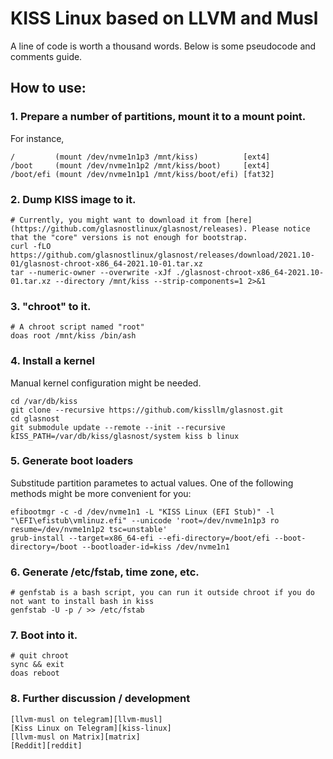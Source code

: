 
# KISS Linux based on LLVM and Musl

A line of code is worth a thousand words. Below is some pseudocode and comments guide.

## How to use:

### 1. Prepare a number of partitions, mount it to a mount point.

For instance,

    /         (mount /dev/nvme1n1p3 /mnt/kiss)          [ext4]
    /boot     (mount /dev/nvme1n1p2 /mnt/kiss/boot)     [ext4]
    /boot/efi (mount /dev/nvme1n1p1 /mnt/kiss/boot/efi) [fat32]

### 2. Dump KISS image to it.

    # Currently, you might want to download it from [here](https://github.com/glasnostlinux/glasnost/releases). Please notice that the "core" versions is not enough for bootstrap. 
    curl -fLO https://github.com/glasnostlinux/glasnost/releases/download/2021.10-01/glasnost-chroot-x86_64-2021.10-01.tar.xz
    tar --numeric-owner --overwrite -xJf ./glasnost-chroot-x86_64-2021.10-01.tar.xz --directory /mnt/kiss --strip-components=1 2>&1

### 3. "chroot" to it.

    # A chroot script named "root"
    doas root /mnt/kiss /bin/ash

### 4. Install a kernel

Manual kernel configuration might be needed.

    cd /var/db/kiss
    git clone --recursive https://github.com/kissllm/glasnost.git
    cd glasnost
    git submodule update --remote --init --recursive
    kISS_PATH=/var/db/kiss/glasnost/system kiss b linux

### 5. Generate boot loaders

Substitude partition parametes to actual values. One of the following methods might be more convenient for you:

    efibootmgr -c -d /dev/nvme1n1 -L "KISS Linux (EFI Stub)" -l "\EFI\efistub\vmlinuz.efi" --unicode 'root=/dev/nvme1n1p3 ro resume=/dev/nvme1n1p2 tsc=unstable'
    grub-install --target=x86_64-efi --efi-directory=/boot/efi --boot-directory=/boot --bootloader-id=kiss /dev/nvme1n1
    
### 6. Generate /etc/fstab, time zone, etc.

    # genfstab is a bash script, you can run it outside chroot if you do not want to install bash in kiss
    genfstab -U -p / >> /etc/fstab

### 7. Boot into it.

    # quit chroot
    sync && exit
    doas reboot

### 8. Further discussion / development

    [llvm-musl on telegram][llvm-musl]
    [Kiss Linux on Telegram][kiss-linux]
    [llvm-musl on Matrix][matrix]
    [Reddit][reddit]

[llvm-musl]: https://t.me/llvm_musl
[kiss-linux]: https://t.me/Kiss_Linux
[matrix]: https://matrix.org/#/%23llvm-musl%3Amatrix.org
[reddit]: https://www.reddit.com/r/kisslinux

<!--

**Here are some ideas to get you started:**

🙋‍♀️ A short introduction - what is your organization all about?
🌈 Contribution guidelines - how can the community get involved?
👩‍💻 Useful resources - where can the community find your docs? Is there anything else the community should know?
🍿 Fun facts - what does your team eat for breakfast?
🧙 Remember, you can do mighty things with the power of [Markdown](https://docs.github.com/github/writing-on-github/getting-started-with-writing-and-formatting-on-github/basic-writing-and-formatting-syntax)
-->
